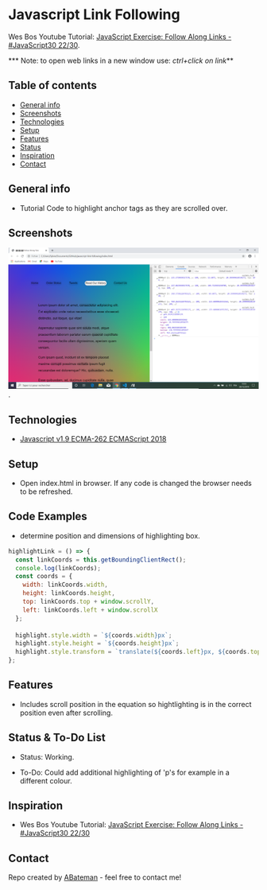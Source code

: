# Javascript Link Following

Wes Bos Youtube Tutorial: [JavaScript Exercise: Follow Along Links - #JavaScript30 22/30](https://www.youtube.com/watch?v=POP_qri7RA8&list=PLu8EoSxDXHP6CGK4YVJhL_VWetA865GOH&index=22).


*** Note: to open web links in a new window use: _ctrl+click on link_**

## Table of contents

* [General info](#general-info)
* [Screenshots](#screenshots)
* [Technologies](#technologies)
* [Setup](#setup)
* [Features](#features)
* [Status](#status)
* [Inspiration](#inspiration)
* [Contact](#contact)

## General info

* Tutorial Code to highlight anchor tags as they are scrolled over.

## Screenshots

![Example screenshot](./img/scroll.png).

## Technologies

* [Javascript v1.9 ECMA-262 ECMAScript 2018](http://www.ecma-international.org/publications/standards/Ecma-262.htm)

## Setup

* Open index.html in browser. If any code is changed the browser needs to be refreshed.

## Code Examples

*  determine position and dimensions of highlighting box. 

```javascript
highlightLink = () => {
  const linkCoords = this.getBoundingClientRect();
  console.log(linkCoords);
  const coords = {
    width: linkCoords.width,
    height: linkCoords.height,
    top: linkCoords.top + window.scrollY,
    left: linkCoords.left + window.scrollX
  };
  
  highlight.style.width = `${coords.width}px`;
  highlight.style.height = `${coords.height}px`;
  highlight.style.transform = `translate(${coords.left}px, ${coords.top}px)`;
};
```

## Features

*  Includes scroll position in the equation so hightlighting is in the correct position even after scrolling.

## Status & To-Do List

* Status: Working.

* To-Do: Could add additional highlighting of 'p's for example in a different colour.

## Inspiration

* Wes Bos Youtube Tutorial: [JavaScript Exercise: Follow Along Links - #JavaScript30 22/30](https://www.youtube.com/watch?v=POP_qri7RA8&list=PLu8EoSxDXHP6CGK4YVJhL_VWetA865GOH&index=22)

## Contact

Repo created by [ABateman](https://www.andrewbateman.org) - feel free to contact me!
